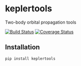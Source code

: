 # keplertools
Two-body orbital propagation tools

[![Build Status](https://travis-ci.org/dsavransky/keplertools.svg?branch=master)](https://travis-ci.org/dsavransky/keplertools)
[![Coverage Status](https://coveralls.io/repos/github/dsavransky/keplertools/badge.svg?branch=master)](https://coveralls.io/github/dsavransky/keplertools?branch=master)

## Installation
```
pip install keplertools
```


